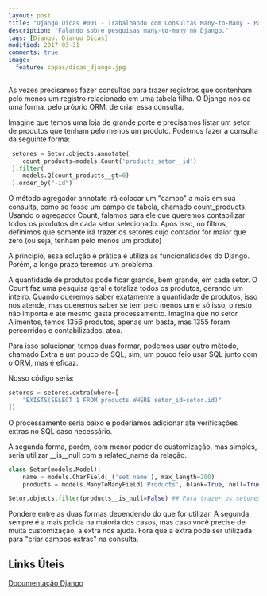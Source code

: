 ```yaml
---
layout: post
title: "Django Dicas #001 - Trabalhando com Consultas Many-to-Many - Parte 1"
description: "Falando sobre pesquisas many-to-many no Django."
tags: [Django, Django Dicas]
modified: 2017-03-31
comments: true
image:
  feature: capas/dicas_django.jpg
---
```



As vezes precisamos fazer consultas para trazer registros que contenham pelo menos um registro relacionado em uma tabela filha.
O Django nos da uma forma, pelo próprio ORM, de criar essa consulta. 

Imagine que temos uma loja de grande porte e precisamos listar um setor de produtos que tenham pelo menos um produto. Podemos fazer a consulta da seguinte forma:

```python
 setores = Setor.objects.annotate(             
    count_products=models.Count('products_setor__id')        
 ).filter(             
    models.Q(count_products__gt=0)         
 ).order_by("-id")
```

O método agregador annotate irá colocar um "campo" a mais em sua consulta, como se fosse um campo de tabela, chamado count_products. 
Usando o agregador Count, falamos para ele que queremos contabilizar todos os produtos de cada setor selecionado.
Após isso, no filtros, definimos que somente irá trazer os setores cujo contador for maior que zero (ou seja, tenham pelo menos um produto)

A princípio, essa solução é prática e utiliza as funcionalidades do Django. Porém, a longo prazo teremos um problema. 

A quantidade de produtos pode ficar grande, bem grande, em cada setor. O Count faz uma pesquisa geral e totaliza todos os produtos, gerando um inteiro. Quando queremos saber exatamente a quantidade de produtos, isso nos atende, mas queremos saber se tem pelo menos um e só isso, o resto não importa e ate mesmo gasta processamento.
Imagina que no setor Alimentos, temos 1356 produtos, apenas um basta, mas 1355 foram percorridos e contabilizados, atoa.

Para isso solucionar, temos duas formar, podemos usar outro método, chamado Extra e um pouco de SQL, sim, um pouco feio usar SQL junto com o ORM, mas é eficaz.

Nosso código seria:

```python
setores = setores.extra(where=[
    "EXISTS(SELECT 1 FROM products WHERE setor_id=setor.id)"
])
```

O processamento seria baixo e poderiamos adicionar ate verificações extras no SQL caso necessário.


A segunda forma, porém, com menor poder de customização, mas simples, seria utilizar __is__null com a related_name da relação.

```python
class Setor(models.Model):
    name = models.CharField(_('set name'), max_length=200)
    products = models.ManyToManyField('Products', blank=True, null=True)

Setor.objects.filter(products__is_null=False) ## Para trazer os setores que tem produtos
```

Pondere entre as duas formas dependendo do que for utilizar. 
A segunda sempre é a mais polida na maioria dos casos, mas caso você precise de muita customização, a extra nos ajuda. 
Fora que a extra pode ser utilizada para "criar campos extras" na consulta.


## Links Úteis

<div markdown="0">
<a href="https://docs.djangoproject.com/en/1.10/ref/models/querysets/#extra" class="btn btn-success">Documentação Django</a>
</div>

